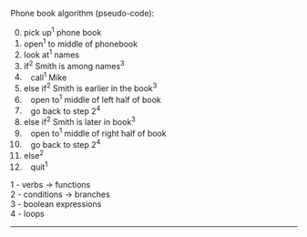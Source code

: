 Phone book algorithm (pseudo-code):

0. pick up<sup>1</sup> phone book
1. open<sup>1</sup> to middle of phonebook
1. look at<sup>1</sup> names
1. if<sup>2</sup> Smith is among names<sup>3</sup>
1. &nbsp;&nbsp;&nbsp;call<sup>1</sup> Mike
1. else if<sup>2</sup> Smith is earlier in the book<sup>3</sup>
1. &nbsp;&nbsp;&nbsp;open to<sup>1</sup> middle of left half of book
1. &nbsp;&nbsp;&nbsp;go back to step 2<sup>4</sup>
1. else if<sup>2</sup> Smith is later in book<sup>3</sup>
1. &nbsp;&nbsp;&nbsp;open to<sup>1</sup> middle of right half of book
1. &nbsp;&nbsp;&nbsp;go back to step 2<sup>4</sup>
1. else<sup>2</sup>
1. &nbsp;&nbsp;&nbsp;quit<sup>1</sup>

1 - verbs -> functions <br>
2 - conditions -> branches <br>
3 - boolean expressions <br>
4 - loops <br>

---

